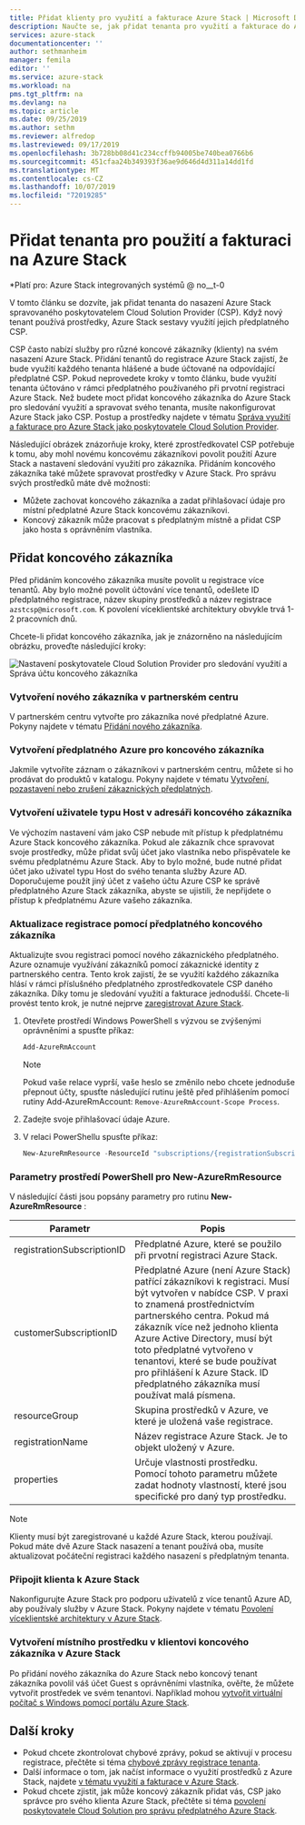 ```yaml
---
title: Přidat klienty pro využití a fakturace Azure Stack | Microsoft Docs
description: Naučte se, jak přidat tenanta pro využití a fakturace do Azure Stack.
services: azure-stack
documentationcenter: ''
author: sethmanheim
manager: femila
editor: ''
ms.service: azure-stack
ms.workload: na
pms.tgt_pltfrm: na
ms.devlang: na
ms.topic: article
ms.date: 09/25/2019
ms.author: sethm
ms.reviewer: alfredop
ms.lastreviewed: 09/17/2019
ms.openlocfilehash: 3b728bb08d41c234ccffb94005be740bea0766b6
ms.sourcegitcommit: 451cfaa24b349393f36ae9d646d4d311a14dd1fd
ms.translationtype: MT
ms.contentlocale: cs-CZ
ms.lasthandoff: 10/07/2019
ms.locfileid: "72019285"
---
```

# <a name="add-tenant-for-usage-and-billing-to-azure-stack"></a>Přidat tenanta pro použití a fakturaci na Azure Stack

*Platí pro: Azure Stack integrovaných systémů @ no__t-0

V tomto článku se dozvíte, jak přidat tenanta do nasazení Azure Stack spravovaného poskytovatelem Cloud Solution Provider (CSP). Když nový tenant používá prostředky, Azure Stack sestavy využití jejich předplatného CSP.

CSP často nabízí služby pro různé koncové zákazníky (klienty) na svém nasazení Azure Stack. Přidání tenantů do registrace Azure Stack zajistí, že bude využití každého tenanta hlášené a bude účtované na odpovídající předplatné CSP. Pokud neprovedete kroky v tomto článku, bude využití tenanta účtováno v rámci předplatného používaného při prvotní registraci Azure Stack. Než budete moct přidat koncového zákazníka do Azure Stack pro sledování využití a spravovat svého tenanta, musíte nakonfigurovat Azure Stack jako CSP. Postup a prostředky najdete v tématu [Správa využití a fakturace pro Azure Stack jako poskytovatele Cloud Solution Provider](azure-stack-add-manage-billing-as-a-csp.md).

Následující obrázek znázorňuje kroky, které zprostředkovatel CSP potřebuje k tomu, aby mohl novému koncovému zákazníkovi povolit použití Azure Stack a nastavení sledování využití pro zákazníka. Přidáním koncového zákazníka také můžete spravovat prostředky v Azure Stack. Pro správu svých prostředků máte dvě možnosti:

- Můžete zachovat koncového zákazníka a zadat přihlašovací údaje pro místní předplatné Azure Stack koncovému zákazníkovi.  
- Koncový zákazník může pracovat s předplatným místně a přidat CSP jako hosta s oprávněním vlastníka.

## <a name="add-an-end-customer"></a>Přidat koncového zákazníka

Před přidáním koncového zákazníka musíte povolit u registrace více tenantů. Aby bylo možné povolit účtování více tenantů, odešlete ID předplatného registrace, název skupiny prostředků a název registrace `azstcsp@microsoft.com`. K povolení víceklientské architektury obvykle trvá 1-2 pracovních dnů.

Chcete-li přidat koncového zákazníka, jak je znázorněno na následujícím obrázku, proveďte následující kroky:

![Nastavení poskytovatele Cloud Solution Provider pro sledování využití a Správa účtu koncového zákazníka](media/azure-stack-csp-enable-billing-usage-tracking/process-csp-enable-billing.png)

### <a name="create-a-new-customer-in-partner-center"></a>Vytvoření nového zákazníka v partnerském centru

V partnerském centru vytvořte pro zákazníka nové předplatné Azure. Pokyny najdete v tématu [Přidání nového zákazníka](/partner-center/add-a-new-customer).

### <a name="create-an-azure-subscription-for-the-end-customer"></a>Vytvoření předplatného Azure pro koncového zákazníka

Jakmile vytvoříte záznam o zákazníkovi v partnerském centru, můžete si ho prodávat do produktů v katalogu. Pokyny najdete v tématu [Vytvoření, pozastavení nebo zrušení zákaznických předplatných](/partner-center/create-a-new-subscription).

### <a name="create-a-guest-user-in-the-end-customer-directory"></a>Vytvoření uživatele typu Host v adresáři koncového zákazníka

Ve výchozím nastavení vám jako CSP nebude mít přístup k předplatnému Azure Stack koncového zákazníka. Pokud ale zákazník chce spravovat svoje prostředky, může přidat svůj účet jako vlastníka nebo přispěvatele ke svému předplatnému Azure Stack. Aby to bylo možné, bude nutné přidat účet jako uživatel typu Host do svého tenanta služby Azure AD. Doporučujeme použít jiný účet z vašeho účtu Azure CSP ke správě předplatného Azure Stack zákazníka, abyste se ujistili, že nepřijdete o přístup k předplatnému Azure vašeho zákazníka.

### <a name="update-the-registration-with-the-end-customer-subscription"></a>Aktualizace registrace pomocí předplatného koncového zákazníka

Aktualizujte svou registraci pomocí nového zákaznického předplatného. Azure oznamuje využívání zákazníků pomocí zákaznické identity z partnerského centra. Tento krok zajistí, že se využití každého zákazníka hlásí v rámci příslušného předplatného zprostředkovatele CSP daného zákazníka. Díky tomu je sledování využití a fakturace jednodušší. Chcete-li provést tento krok, je nutné nejprve [zaregistrovat Azure Stack](azure-stack-registration.md).

1. Otevřete prostředí Windows PowerShell s výzvou se zvýšenými oprávněními a spusťte příkaz:  

   ```powershell
   Add-AzureRmAccount
   ```

   >[!Note]
   > Pokud vaše relace vyprší, vaše heslo se změnilo nebo chcete jednoduše přepnout účty, spusťte následující rutinu ještě před přihlášením pomocí rutiny Add-AzureRmAccount: `Remove-AzureRmAccount-Scope Process`.

2. Zadejte svoje přihlašovací údaje Azure.
3. V relaci PowerShellu spusťte příkaz:

   ```powershell
   New-AzureRmResource -ResourceId "subscriptions/{registrationSubscriptionId}/resourceGroups/{resourceGroup}/providers/Microsoft.AzureStack/registrations/{registrationName}/customerSubscriptions/{customerSubscriptionId}" -ApiVersion 2017-06-01 -Properties <PSObject>
   ```

### <a name="new-azurermresource-powershell-parameters"></a>Parametry prostředí PowerShell pro New-AzureRmResource

V následující části jsou popsány parametry pro rutinu **New-AzureRmResource** :

| Parametr | Popis |
| --- | --- |
|registrationSubscriptionID | Předplatné Azure, které se použilo při prvotní registraci Azure Stack.|
| customerSubscriptionID | Předplatné Azure (není Azure Stack) patřící zákazníkovi k registraci. Musí být vytvořen v nabídce CSP. V praxi to znamená prostřednictvím partnerského centra. Pokud má zákazník více než jednoho klienta Azure Active Directory, musí být toto předplatné vytvořeno v tenantovi, které se bude používat pro přihlášení k Azure Stack. ID předplatného zákazníka musí používat malá písmena. |
| resourceGroup | Skupina prostředků v Azure, ve které je uložená vaše registrace. |
| registrationName | Název registrace Azure Stack. Je to objekt uložený v Azure. |
| properties | Určuje vlastnosti prostředku. Pomocí tohoto parametru můžete zadat hodnoty vlastností, které jsou specifické pro daný typ prostředku.

> [!NOTE]  
> Klienty musí být zaregistrované u každé Azure Stack, kterou používají. Pokud máte dvě Azure Stack nasazení a tenant používá oba, musíte aktualizovat počáteční registraci každého nasazení s předplatným tenanta.

### <a name="onboard-tenant-to-azure-stack"></a>Připojit klienta k Azure Stack

Nakonfigurujte Azure Stack pro podporu uživatelů z více tenantů Azure AD, aby používaly služby v Azure Stack. Pokyny najdete v tématu [Povolení víceklientské architektury v Azure Stack](azure-stack-enable-multitenancy.md).

### <a name="create-a-local-resource-in-the-end-customer-tenant-in-azure-stack"></a>Vytvoření místního prostředku v klientovi koncového zákazníka v Azure Stack

Po přidání nového zákazníka do Azure Stack nebo koncový tenant zákazníka povolil váš účet Guest s oprávněními vlastníka, ověřte, že můžete vytvořit prostředek ve svém tenantovi. Například mohou [vytvořit virtuální počítač s Windows pomocí portálu Azure Stack](../user/azure-stack-quick-windows-portal.md).

## <a name="next-steps"></a>Další kroky

- Pokud chcete zkontrolovat chybové zprávy, pokud se aktivují v procesu registrace, přečtěte si téma [chybové zprávy registrace tenanta](azure-stack-registration-errors.md).
- Další informace o tom, jak načíst informace o využití prostředků z Azure Stack, najdete [v tématu využití a fakturace v Azure Stack](azure-stack-billing-and-chargeback.md).
- Pokud chcete zjistit, jak může koncový zákazník přidat vás, CSP jako správce pro svého klienta Azure Stack, přečtěte si téma [povolení poskytovatele Cloud Solution pro správu předplatného Azure Stack](../user/azure-stack-csp-enable-billing-usage-tracking.md).
